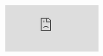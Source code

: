 <iframe src="https://docs.google.com/spreadsheets/d/1d0qMA9aHBiKB5jriMcrTYY6SuWe5KrW-ED-DhELf6RM/pubhtml?widget=true&amp;headers=false" frameborder="0" allowfullscreen width:100%; height:100%></iframe>
